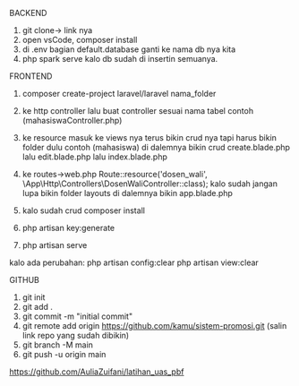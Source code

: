 BACKEND
1. git clone-> link nya
2. open vsCode, composer install
3. di .env bagian default.database ganti ke nama db nya kita
4. php spark serve kalo db sudah di insertin semuanya.


FRONTEND
1. composer create-project laravel/laravel nama_folder

2. ke http controller lalu buat controller sesuai nama tabel contoh (mahasiswaController.php)

3. ke resource masuk ke views nya terus bikin crud nya tapi harus bikin folder dulu contoh (mahasiswa) di dalemnya bikin crud create.blade.php lalu edit.blade.php lalu index.blade.php

4. ke routes->web.php
Route::resource('dosen_wali', \App\Http\Controllers\DosenWaliController::class);
kalo sudah jangan lupa bikin folder layouts di dalemnya bikin app.blade.php

5. kalo sudah crud composer install
6. php artisan key:generate
7. php artisan serve

kalo ada perubahan:
php artisan config:clear
php artisan view:clear


GITHUB
1. git init
2. git add .
3. git commit -m "initial commit"
4. git remote add origin https://github.com/kamu/sistem-promosi.git (salin link repo yang sudah dibikin)
5. git branch -M main
6. git push -u origin main

https://github.com/AuliaZuifani/latihan_uas_pbf
